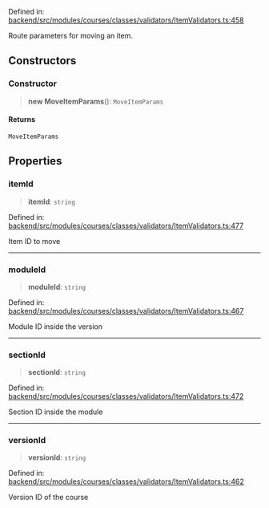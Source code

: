 Defined in: [backend/src/modules/courses/classes/validators/ItemValidators.ts:458](https://github.com/continuousactivelearning/vibe/blob/9a2d9d7201b944582c5d0ed5f0f7a4de13abde0f/backend/src/modules/courses/classes/validators/ItemValidators.ts#L458)

Route parameters for moving an item.

## Constructors

### Constructor

> **new MoveItemParams**(): `MoveItemParams`

#### Returns

`MoveItemParams`

## Properties

### itemId

> **itemId**: `string`

Defined in: [backend/src/modules/courses/classes/validators/ItemValidators.ts:477](https://github.com/continuousactivelearning/vibe/blob/9a2d9d7201b944582c5d0ed5f0f7a4de13abde0f/backend/src/modules/courses/classes/validators/ItemValidators.ts#L477)

Item ID to move

***

### moduleId

> **moduleId**: `string`

Defined in: [backend/src/modules/courses/classes/validators/ItemValidators.ts:467](https://github.com/continuousactivelearning/vibe/blob/9a2d9d7201b944582c5d0ed5f0f7a4de13abde0f/backend/src/modules/courses/classes/validators/ItemValidators.ts#L467)

Module ID inside the version

***

### sectionId

> **sectionId**: `string`

Defined in: [backend/src/modules/courses/classes/validators/ItemValidators.ts:472](https://github.com/continuousactivelearning/vibe/blob/9a2d9d7201b944582c5d0ed5f0f7a4de13abde0f/backend/src/modules/courses/classes/validators/ItemValidators.ts#L472)

Section ID inside the module

***

### versionId

> **versionId**: `string`

Defined in: [backend/src/modules/courses/classes/validators/ItemValidators.ts:462](https://github.com/continuousactivelearning/vibe/blob/9a2d9d7201b944582c5d0ed5f0f7a4de13abde0f/backend/src/modules/courses/classes/validators/ItemValidators.ts#L462)

Version ID of the course
